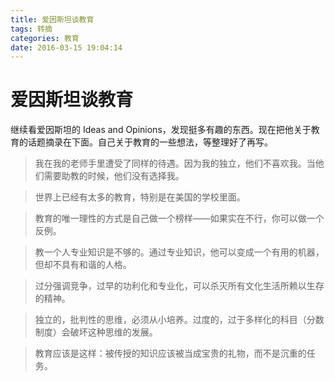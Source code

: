```yaml
---
title: 爱因斯坦谈教育
tags: 转摘
categories: 教育
date: 2016-03-15 19:04:14
---
```


# 爱因斯坦谈教育
继续看爱因斯坦的 Ideas and Opinions，发现挺多有趣的东西。现在把他关于教育的话题摘录在下面。自己关于教育的一些想法，等整理好了再写。
<!--more-->

> 我在我的老师手里遭受了同样的待遇。因为我的独立，他们不喜欢我。当他们需要助教的时候，他们没有选择我。

> 世界上已经有太多的教育，特别是在美国的学校里面。

> 教育的唯一理性的方式是自己做一个榜样——如果实在不行，你可以做一个反例。

> 教一个人专业知识是不够的。通过专业知识，他可以变成一个有用的机器，但却不具有和谐的人格。

> 过分强调竞争，过早的功利化和专业化，可以杀灭所有文化生活所赖以生存的精神。

> 独立的，批判性的思维，必须从小培养。过度的，过于多样化的科目（分数制度）会破坏这种思维的发展。

> 教育应该是这样：被传授的知识应该被当成宝贵的礼物，而不是沉重的任务。